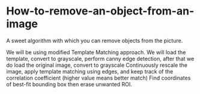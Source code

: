 # How-to-remove-an-object-from-an-image
A sweet algorithm with which you can remove objects from the picture. 

We will be using modified Template Matching approach.
We will load the template, convert to grayscale, perform canny edge detection, after that we do load the original image, convert to grayscale
Continuously rescale the image, apply template matching using edges, and keep track of the correlation coefficient (higher value means better match)
Find coordinates of best-fit bounding box then erase unwanted ROI.
